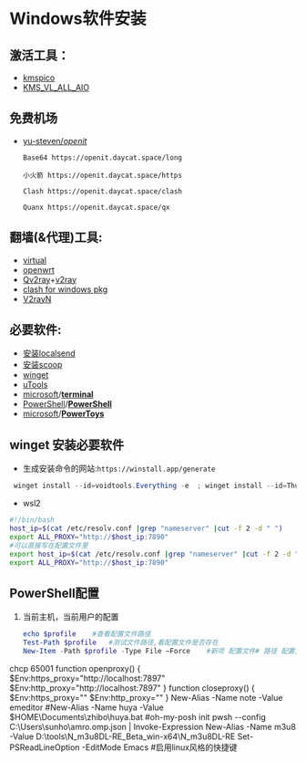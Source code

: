 # Windows软件安装

## 激活工具：

- [kmspico](https://forums.mydigitallife.net/threads/kmspico-official-thread.65739/)
- [KMS_VL_ALL_AIO](https://github.com/abbodi1406/KMS_VL_ALL_AIO/releases)

## 免费机场

- [yu-steven/*openit*](https://github.com/yu-steven/openit)

  ```
  Base64 https://openit.daycat.space/long
  
  小火箭 https://openit.daycat.space/https
  
  Clash https://openit.daycat.space/clash
  
  Quanx https://openit.daycat.space/qx
  
  ```

  

## 翻墙(&代理)工具:

- [virtual](https://www.virtualbox.org/wiki/Downloads)  
- [openwrt](https://drive.google.com/drive/folders/1dqNUrMf9n7i3y1aSh68U5Yf44WQ3KCuh)
- [Qv2ray](https://github.com/Qv2ray/Qv2ray)+[v2ray](https://github.com/v2ray/v2ray-core)
- [clash for windows pkg](https://github.com/Fndroid/clash_for_windows_pkg)
- [V2rayN](https://github.com/2dust/v2rayN)

## 必要软件:
- [安装localsend](https://localsend.org/zh-CN/download)
- [安装scoop](https://scoop.sh/)
- [winget](https://github.com/microsoft/winget-cli)
- [uTools](https://u.tools/)   
- [microsoft](https://github.com/microsoft)/**[terminal](https://github.com/microsoft/terminal)**
- [PowerShell](https://github.com/PowerShell)/**[PowerShell](https://github.com/PowerShell/PowerShell)**
- [microsoft](https://github.com/microsoft)/**[PowerToys](https://github.com/microsoft/PowerToys)**

## winget 安装必要软件

- 生成安装命令的网站:`https://winstall.app/generate`

```powershell
 winget install --id=voidtools.Everything -e  ; winget install --id=Thunder.Thunder -e  ; winget install --id=EuSoft.Eudic -e  ; winget install --id=Microsoft.VisualStudioCode -e  ; winget install --id=Telegram.TelegramDesktop -e   ; winget install --id=Daum.PotPlayer -e  ; winget install --id= 9P2W3W81SPPB -e ;winget install --id=GitHub.GitHubDesktop -e  ; winget install --id=Tencent.Foxmail -e  ; winget install --id=Tencent.QQ.NT -e  ; winget install --id=Vivaldi.Vivaldi -e  ; winget install --id=Tencent.WeChat -e  ; winget install --id=Bitwarden.Bitwarden -e  ; winget install --id=Baidu.BaiduNetdisk -e  ; winget install --id=Alibaba.aDrive -e  ; winget install --id=Emurasoft.EmEditor -e  ; winget install --id=Sogou.SogouInput -e  ; winget install --id=Rime.Weasel -e ;winget install --id=Git.GIt -e;winget install --id=Microsoft.PowerShell -e  ;winget install --id=LocalSend.LocalSend  -e
```

- wsl2

```bash
#!/bin/bash
host_ip=$(cat /etc/resolv.conf |grep "nameserver" |cut -f 2 -d " ")
export ALL_PROXY="http://$host_ip:7890"
#可以直接写在配置文件里
export host_ip=$(cat /etc/resolv.conf |grep "nameserver" |cut -f 2 -d " ")
export ALL_PROXY="http://$host_ip:7890"
```

## PowerShell配置

1. 当前主机，当前用户的配置

   ```powershell
   echo $profile	#查看配置文件路径
   Test-Path $profile	#测试文件路径,看配置文件是否存在
   New-Item -Path $profile -Type File –Force	#新项 配置文件# 路径 配置文件类型 文件强制
   
   
chcp 65001
function openproxy() {
   $Env:https_proxy="http://localhost:7897"
   $Env:http_proxy="http://localhost:7897"
}
function closeproxy() {
    $Env:https_proxy=""
    $Env:http_proxy=""
}
New-Alias -Name note -Value emeditor
#New-Alias -Name huya -Value $HOME\Documents\zhibo\huya.bat
#oh-my-posh init pwsh --config C:\Users\sunho\amro.omp.json | Invoke-Expression
New-Alias -Name m3u8 -Value D:\tools\N_m3u8DL-RE_Beta_win-x64\N_m3u8DL-RE
Set-PSReadLineOption -EditMode Emacs  #启用linux风格的快捷键
   
   ```
